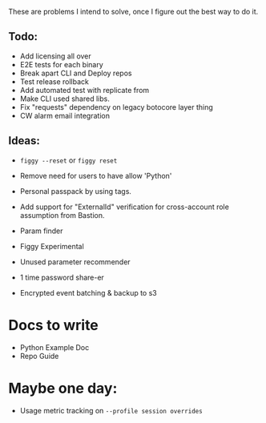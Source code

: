 These are problems I intend to solve, once I figure out the best way to do it.

## Todo:
- Add licensing all over
- E2E tests for each binary
- Break apart CLI and Deploy repos
- Test release rollback
- Add automated test with replicate from
- Make CLI used shared libs.
- Fix "requests" dependency on legacy botocore layer thing
- CW alarm email integration

## Ideas:
- `figgy --reset` or `figgy reset`

- Remove need for users to have allow 'Python'
- Personal passpack by using tags.

- Add support for "ExternalId" verification for cross-account role assumption from Bastion.
- Param finder
- Figgy Experimental
- Unused parameter recommender
- 1 time password share-er
- Encrypted event batching & backup to s3

# Docs to write

- Python Example Doc
- Repo Guide

# Maybe one day:
- Usage metric tracking on `--profile session overrides`